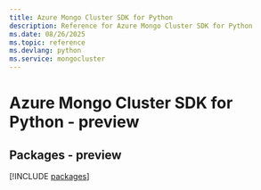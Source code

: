 ```yaml
---
title: Azure Mongo Cluster SDK for Python
description: Reference for Azure Mongo Cluster SDK for Python
ms.date: 08/26/2025
ms.topic: reference
ms.devlang: python
ms.service: mongocluster
---
```

# Azure Mongo Cluster SDK for Python - preview
## Packages - preview
[!INCLUDE [packages](mongo-cluster-index.md)]